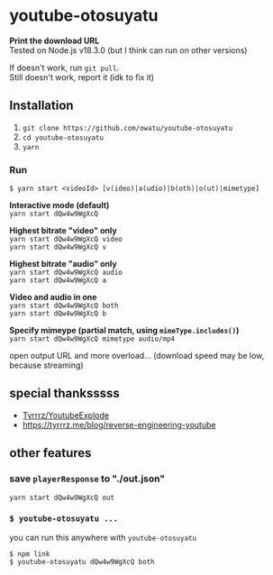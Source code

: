 # youtube-otosuyatu

**Print the download URL**  
Tested on Node.js v18.3.0 (but I think can run on other versions)

If doesn't work, run `git pull`.  
Still doesn't work, report it (idk to fix it)

## Installation

1. `git clone https://github.com/owatu/youtube-otosuyatu`
1. `cd youtube-otosuyatu`
1. `yarn`

### Run

```
$ yarn start <videoId> [v(ideo)|a(udio)|b(oth)|o(ut)|mimetype]
```

**Interactive mode (default)**  
`yarn start dQw4w9WgXcQ`

**Highest bitrate "video" only**  
`yarn start dQw4w9WgXcQ video`  
`yarn start dQw4w9WgXcQ v`

**Highest bitrate "audio" only**  
`yarn start dQw4w9WgXcQ audio`  
`yarn start dQw4w9WgXcQ a`

**Video and audio in one**  
`yarn start dQw4w9WgXcQ both`  
`yarn start dQw4w9WgXcQ b`

**Specify mimeype (partial match, using `mimeType.includes()`)**  
`yarn start dQw4w9WgXcQ mimetype audio/mp4`

open output URL and more overload... (download speed may be low, because streaming)

## special thanksssss

- [Tyrrrz/YoutubeExplode](https://github.com/Tyrrrz/YoutubeExplode)
- https://tyrrrz.me/blog/reverse-engineering-youtube

## other features

### save `playerResponse` to "./out.json"

```shell
yarn start dQw4w9WgXcQ out
```

### `$ youtube-otosuyatu ...`

you can run this anywhere with `youtube-otosuyatu`

```
$ npm link
$ youtube-otosuyatu dQw4w9WgXcQ both
```
